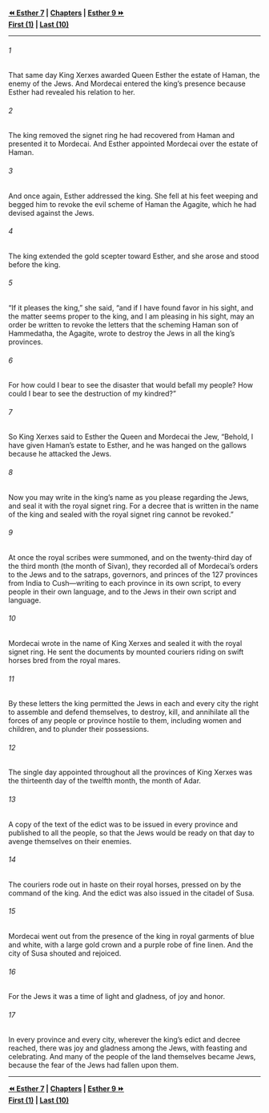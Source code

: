   
**[⏪ Esther 7](./Esther%207.md) | [Chapters](./_index.md) | [Esther 9 ⏩](./Esther%209.md)**  
**[First (1)](./Esther%201.md) | [Last (10)](./Esther%2010.md)**  
  
---  
  
###### 1  
That same day King Xerxes awarded Queen Esther the estate of Haman, the enemy of the Jews. And Mordecai entered the king’s presence because Esther had revealed his relation to her.  
  
###### 2  
The king removed the signet ring he had recovered from Haman and presented it to Mordecai. And Esther appointed Mordecai over the estate of Haman.  
  
###### 3  
And once again, Esther addressed the king. She fell at his feet weeping and begged him to revoke the evil scheme of Haman the Agagite, which he had devised against the Jews.  
  
###### 4  
The king extended the gold scepter toward Esther, and she arose and stood before the king.  
  
###### 5  
“If it pleases the king,” she said, “and if I have found favor in his sight, and the matter seems proper to the king, and I am pleasing in his sight, may an order be written to revoke the letters that the scheming Haman son of Hammedatha, the Agagite, wrote to destroy the Jews in all the king’s provinces.  
  
###### 6  
For how could I bear to see the disaster that would befall my people? How could I bear to see the destruction of my kindred?”  
  
###### 7  
So King Xerxes said to Esther the Queen and Mordecai the Jew, “Behold, I have given Haman’s estate to Esther, and he was hanged on the gallows because he attacked the Jews.  
  
###### 8  
Now you may write in the king’s name as you please regarding the Jews, and seal it with the royal signet ring. For a decree that is written in the name of the king and sealed with the royal signet ring cannot be revoked.”  
  
###### 9  
At once the royal scribes were summoned, and on the twenty-third day of the third month (the month of Sivan), they recorded all of Mordecai’s orders to the Jews and to the satraps, governors, and princes of the 127 provinces from India to Cush—writing to each province in its own script, to every people in their own language, and to the Jews in their own script and language.  
  
###### 10  
Mordecai wrote in the name of King Xerxes and sealed it with the royal signet ring. He sent the documents by mounted couriers riding on swift horses bred from the royal mares.  
  
###### 11  
By these letters the king permitted the Jews in each and every city the right to assemble and defend themselves, to destroy, kill, and annihilate all the forces of any people or province hostile to them, including women and children, and to plunder their possessions.  
  
###### 12  
The single day appointed throughout all the provinces of King Xerxes was the thirteenth day of the twelfth month, the month of Adar.  
  
###### 13  
A copy of the text of the edict was to be issued in every province and published to all the people, so that the Jews would be ready on that day to avenge themselves on their enemies.  
  
###### 14  
The couriers rode out in haste on their royal horses, pressed on by the command of the king. And the edict was also issued in the citadel of Susa.  
  
###### 15  
Mordecai went out from the presence of the king in royal garments of blue and white, with a large gold crown and a purple robe of fine linen. And the city of Susa shouted and rejoiced.  
  
###### 16  
For the Jews it was a time of light and gladness, of joy and honor.  
  
###### 17  
In every province and every city, wherever the king’s edict and decree reached, there was joy and gladness among the Jews, with feasting and celebrating. And many of the people of the land themselves became Jews, because the fear of the Jews had fallen upon them.  
  
  
---  
  
**[⏪ Esther 7](./Esther%207.md) | [Chapters](./_index.md) | [Esther 9 ⏩](./Esther%209.md)**  
**[First (1)](./Esther%201.md) | [Last (10)](./Esther%2010.md)**  
  
